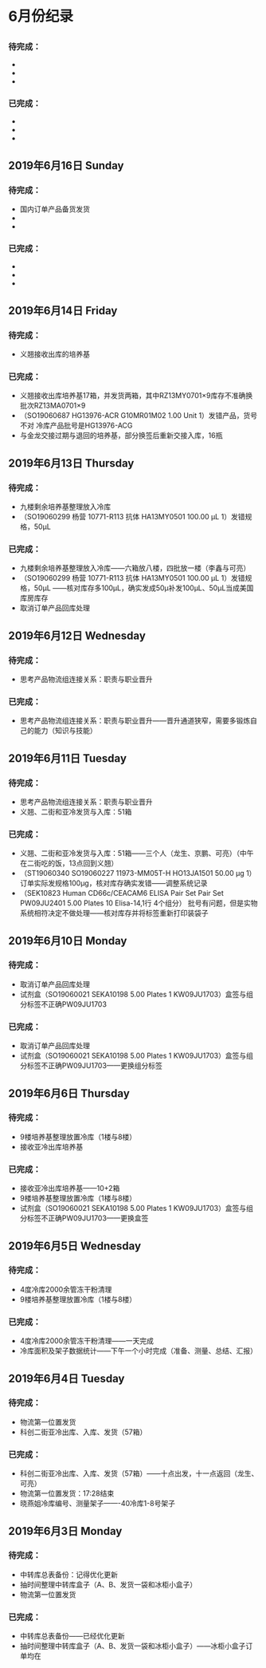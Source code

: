 # 6月份纪录

## 
### 待完成：
- 
- 
- 
### 已完成：
- 
- 
- 

## 2019年6月16日 Sunday
### 待完成：
- 国内订单产品备货发货
- 
- 
### 已完成：
- 
- 
- 

## 2019年6月14日 Friday
### 待完成：
- 义翘接收出库的培养基
### 已完成：
- 义翘接收出库培养基17箱，并发货两箱，其中RZ13MY0701×9库存不准确换批次RZ13MA0701×9
- （SO19060687 HG13976-ACR G10MR01M02 1.00 Unit 1）发错产品，货号不对
  冷库产品批号是HG13976-ACG
- 与金龙交接过期与退回的培养基，部分换签后重新交接入库，16瓶

## 2019年6月13日 Thursday
### 待完成：
- 九楼剩余培养基整理放入冷库
- （SO19060299 杨营 10771-R113 抗体 HA13MY0501 100.00 µL 1）发错规格，50µL
### 已完成：
- 九楼剩余培养基整理放入冷库——六箱放八楼，四批放一楼（李鑫与可亮）
- （SO19060299 杨营 10771-R113 抗体 HA13MY0501 100.00 µL 1）发错规格，50µL
  ——核对库存多100µL，确实发成50µ补发100µL、50µL当成美国库房库存
- 取消订单产品回库处理

## 2019年6月12日 Wednesday
### 待完成：
- 思考产品物流组连接关系：职责与职业晋升
### 已完成：
- 思考产品物流组连接关系：职责与职业晋升——晋升通道狭窄，需要多锻炼自己的能力（知识与技能）

## 2019年6月11日 Tuesday
### 待完成：
- 思考产品物流组连接关系：职责与职业晋升
- 义翘、二街和亚冷发货与入库：51箱
### 已完成：
- 义翘、二街和亚冷发货与入库：51箱——三个人（龙生、京鹏、可亮）（中午在二街吃的饭，13点回到义翘）
- （ST19060340 SO19060227 11973-MM05T-H HO13JA1501 50.00 µg 1）
  订单实际发规格100µg，核对库存确实发错——调整系统记录
- （SEK10823 Human CD66c/CEACAM6 ELISA Pair Set Pair Set PW09JU2401 5.00 Plates 10 Elisa-14,1行 4个组分）
  批号有问题，但是实物系统相符决定不做处理——核对库存并将标签重新打印装袋子

## 2019年6月10日 Monday
### 待完成：
- 取消订单产品回库处理
- 试剂盒（SO19060021 SEKA10198 5.00 Plates 1 KW09JU1703）盒签与组分标签不正确PW09JU1703
### 已完成：
- 取消订单产品回库处理
- 试剂盒（SO19060021 SEKA10198 5.00 Plates 1 KW09JU1703）盒签与组分标签不正确PW09JU1703——更换组分标签

## 2019年6月6日 Thursday
### 待完成：
- 9楼培养基整理放置冷库（1楼与8楼）
- 接收亚冷出库培养基
### 已完成：
- 接收亚冷出库培养基——10+2箱
- 9楼培养基整理放置冷库（1楼与8楼）
- 试剂盒（SO19060021 SEKA10198 5.00 Plates 1 KW09JU1703）盒签与组分标签不正确PW09JU1703——更换盒签

## 2019年6月5日 Wednesday
### 待完成：
- 4度冷库2000余管冻干粉清理
- 9楼培养基整理放置冷库（1楼与8楼）
### 已完成：
- 4度冷库2000余管冻干粉清理——一天完成
- 冷库面积及架子数据统计——下午一个小时完成（准备、测量、总结、汇报）

## 2019年6月4日 Tuesday
### 待完成：
- 物流第一位置发货
- 科创二街亚冷出库、入库、发货（57箱）
### 已完成：
- 科创二街亚冷出库、入库、发货（57箱）——十点出发，十一点返回（龙生、可亮）
- 物流第一位置发货：17:28结束
- 晓燕姐冷库编号、测量架子——-40冷库1-8号架子

## 2019年6月3日 Monday
### 待完成：
- 中转库总表备份：记得优化更新
- 抽时间整理中转库盒子（A、B、发货一袋和冰柜小盒子）
- 物流第一位置发货
### 已完成：
- 中转库总表备份——已经优化更新
- 抽时间整理中转库盒子（A、B、发货一袋和冰柜小盒子）——冰柜小盒子订单均在
